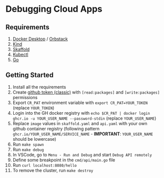 # Debugging Cloud Apps

## Requirements

1. [Docker Desktop](https://docs.docker.com/desktop/) / [Orbstack](https://orbstack.dev/)
1. [Kind](https://kind.sigs.k8s.io/docs/user/quick-start/)
1. [Skaffold](https://skaffold.dev/docs/install/)
1. [Kubectl](https://kubernetes.io/docs/tasks/tools/)
1. [Go](https://go.dev/doc/install)

## Getting Started

1. Install all the requirements
1. Create [github token (classic)](https://github.com/settings/tokens) with `[read:packages]` and `[write:packages]` permissions
1. Export `CR_PAT` environment variable with `export CR_PAT=YOUR_TOKEN` (replace `YOUR_TOKEN`)
1. Login into the GH docker registry with `echo $CR_PAT | docker login ghcr.io -u YOUR_USER_NAME --password-stdin` (replace `YOUR_USER_NAME`)
1. Replace `image` values in `skaffold.yaml` and `api.yaml` with your own github container registry (following pattern `ghcr.io/YOUR_USER_NAME/SERVICE_NAME` - **IMPORTANT**: `YOUR_USER_NAME` should be lowercase)
1. Run `make spawn`
1. Run `make debug`
1. In VSCode, go to `Menu - Run and Debug` and start `Debug API remotely`
1. Define some breakpoint in the `cmd/api/main.go` file
1. Run `curl localhost:8080/hello`
1. To remove the cluster, run `make destroy`
